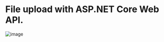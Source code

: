 # File upload with ASP.NET Core Web API.
![image](https://user-images.githubusercontent.com/82924798/160888306-63ec8af3-efa0-4413-964b-28b1d70328f9.png)
